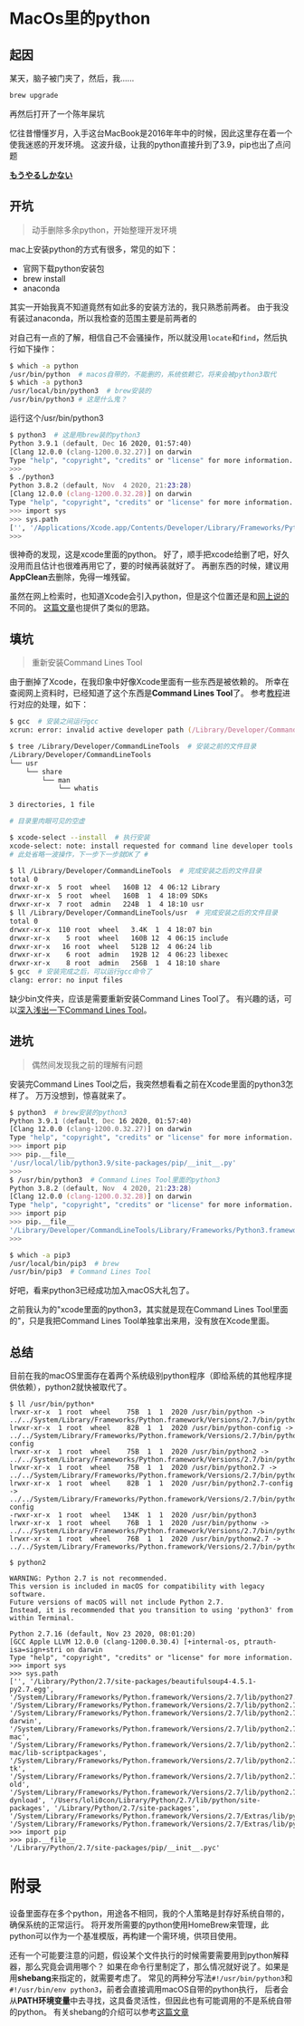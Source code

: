 # MacOs里的python

## 起因
某天，脑子被门夹了，然后，我......  
```zsh
brew upgrade
```
再然后打开了一个陈年屎坑

忆往昔懵懂岁月，入手这台MacBook是2016年年中的时候，因此这里存在着一个使我迷惑的开发环境。
这波升级，让我的python直接升到了3.9，pip也出了点问题

[**もうやるしかない**](https://fanyi.baidu.com/#jp/zh/%E3%82%82%E3%81%86%E3%82%84%E3%82%8B%E3%81%97%E3%81%8B%E3%81%AA%E3%81%84)

## 开坑
> 动手删除多余python，开始整理开发环境

mac上安装python的方式有很多，常见的如下：
* 官网下载python安装包
* brew install
* anaconda

其实一开始我真不知道竟然有如此多的安装方法的，我只熟悉前两者。
由于我没有装过anaconda，所以我检查的范围主要是前两者的

对自己有一点的了解，相信自己不会骚操作，所以就没用```locate```和```find```，然后执行如下操作：
```zsh
$ which -a python
/usr/bin/python  # macos自带的，不能删的，系统依赖它，将来会被python3取代
$ which -a python3
/usr/local/bin/python3  # brew安装的
/usr/bin/python3 # 这是什么鬼？
```
运行这个/usr/bin/python3
```zsh
$ python3  # 这是用brew装的python3
Python 3.9.1 (default, Dec 16 2020, 01:57:40)
[Clang 12.0.0 (clang-1200.0.32.27)] on darwin
Type "help", "copyright", "credits" or "license" for more information.
>>>
$ ./python3
Python 3.8.2 (default, Nov  4 2020, 21:23:28)
[Clang 12.0.0 (clang-1200.0.32.28)] on darwin
Type "help", "copyright", "credits" or "license" for more information.
>>> import sys
>>> sys.path
['', '/Applications/Xcode.app/Contents/Developer/Library/Frameworks/Python3.framework/Versions/3.8/lib/python38.zip', '/Applications/Xcode.app/Contents/Developer/Library/Frameworks/Python3.framework/Versions/3.8/lib/python3.8', '/Applications/Xcode.app/Contents/Developer/Library/Frameworks/Python3.framework/Versions/3.8/lib/python3.8/lib-dynload', '/Applications/Xcode.app/Contents/Developer/Library/Frameworks/Python3.framework/Versions/3.8/lib/python3.8/site-packages']
>>>
```
很神奇的发现，这是xcode里面的python。
好了，顺手把xcode给删了吧，好久没用而且估计也很难再用它了，要的时候再装就好了。
再删东西的时候，建议用**AppClean**去删除，免得一堆残留。

虽然在网上检索时，也知道Xcode会引入python，但是这个位置还是和[网上说的][1]不同的。
[这篇文章][2]也提供了类似的思路。

## 填坑
>重新安装Command Lines Tool

由于删掉了Xcode，在我印象中好像Xcode里面有一些东西是被依赖的。
所幸在查阅网上资料时，已经知道了这个东西是**Command Lines Tool**了。
参考[教程][3]进行对应的处理，如下：
```zsh
$ gcc  # 安装之间运行gcc
xcrun: error: invalid active developer path (/Library/Developer/CommandLineTools), missing xcrun at: /Library/Developer/CommandLineTools/usr/bin/xcrun

$ tree /Library/Developer/CommandLineTools  # 安装之前的文件目录
/Library/Developer/CommandLineTools
└── usr
    └── share
        └── man
            └── whatis

3 directories, 1 file

# 目录里肉眼可见的空虚

$ xcode-select --install  # 执行安装
xcode-select: note: install requested for command line developer tools
# 此处省略一波操作，下一步下一步就OK了 #

$ ll /Library/Developer/CommandLineTools  # 完成安装之后的文件目录
total 0
drwxr-xr-x  5 root  wheel   160B 12  4 06:12 Library
drwxr-xr-x  5 root  wheel   160B  1  4 18:09 SDKs
drwxr-xr-x  7 root  admin   224B  1  4 18:10 usr
$ ll /Library/Developer/CommandLineTools/usr  # 完成安装之后的文件目录
total 0
drwxr-xr-x  110 root  wheel   3.4K  1  4 18:07 bin
drwxr-xr-x    5 root  wheel   160B 12  4 06:15 include
drwxr-xr-x   16 root  wheel   512B 12  4 06:24 lib
drwxr-xr-x    6 root  admin   192B 12  4 06:23 libexec
drwxr-xr-x    8 root  admin   256B  1  4 18:10 share
$ gcc  # 安装完成之后，可以运行gcc命令了
clang: error: no input files
```
缺少bin文件夹，应该是需要重新安装Command Lines Tool了。
有兴趣的话，可以[深入浅出一下Command Lines Tool][4]。


## 进坑
> 偶然间发现我之前的理解有问题

安装完Command Lines Tool之后，我突然想看看之前在Xcode里面的python3怎样了。
万万没想到，惊喜就来了。
```zsh
$ python3  # brew安装的python3
Python 3.9.1 (default, Dec 16 2020, 01:57:40)
[Clang 12.0.0 (clang-1200.0.32.27)] on darwin
Type "help", "copyright", "credits" or "license" for more information.
>>> import pip
>>> pip.__file__
'/usr/local/lib/python3.9/site-packages/pip/__init__.py'
>>>
$ /usr/bin/python3  # Command Lines Tool里面的python3
Python 3.8.2 (default, Nov  4 2020, 21:23:28)
[Clang 12.0.0 (clang-1200.0.32.28)] on darwin
Type "help", "copyright", "credits" or "license" for more information.
>>> import pip
>>> pip.__file__
'/Library/Developer/CommandLineTools/Library/Frameworks/Python3.framework/Versions/3.8/lib/python3.8/site-packages/pip/__init__.py'
>>>

$ which -a pip3
/usr/local/bin/pip3  # brew
/usr/bin/pip3  # Command Lines Tool
```
好吧，看来python3已经成功加入macOS大礼包了。

之前我认为的"xcode里面的python3，其实就是现在Command Lines Tool里面的"，只是我把Command Lines Tool单独拿出来用，没有放在Xcode里面。

## 总结
目前在我的macOS里面存在着两个系统级别python程序（即给系统的其他程序提供依赖），python2就快被取代了。
```shell
$ ll /usr/bin/python*
lrwxr-xr-x  1 root  wheel    75B  1  1  2020 /usr/bin/python -> ../../System/Library/Frameworks/Python.framework/Versions/2.7/bin/python2.7
lrwxr-xr-x  1 root  wheel    82B  1  1  2020 /usr/bin/python-config -> ../../System/Library/Frameworks/Python.framework/Versions/2.7/bin/python2.7-config
lrwxr-xr-x  1 root  wheel    75B  1  1  2020 /usr/bin/python2 -> ../../System/Library/Frameworks/Python.framework/Versions/2.7/bin/python2.7
lrwxr-xr-x  1 root  wheel    75B  1  1  2020 /usr/bin/python2.7 -> ../../System/Library/Frameworks/Python.framework/Versions/2.7/bin/python2.7
lrwxr-xr-x  1 root  wheel    82B  1  1  2020 /usr/bin/python2.7-config -> ../../System/Library/Frameworks/Python.framework/Versions/2.7/bin/python2.7-config
-rwxr-xr-x  1 root  wheel   134K  1  1  2020 /usr/bin/python3
lrwxr-xr-x  1 root  wheel    76B  1  1  2020 /usr/bin/pythonw -> ../../System/Library/Frameworks/Python.framework/Versions/2.7/bin/pythonw2.7
lrwxr-xr-x  1 root  wheel    76B  1  1  2020 /usr/bin/pythonw2.7 -> ../../System/Library/Frameworks/Python.framework/Versions/2.7/bin/pythonw2.7

$ python2

WARNING: Python 2.7 is not recommended.
This version is included in macOS for compatibility with legacy software.
Future versions of macOS will not include Python 2.7.
Instead, it is recommended that you transition to using 'python3' from within Terminal.

Python 2.7.16 (default, Nov 23 2020, 08:01:20)
[GCC Apple LLVM 12.0.0 (clang-1200.0.30.4) [+internal-os, ptrauth-isa=sign+stri on darwin
Type "help", "copyright", "credits" or "license" for more information.
>>> import sys
>>> sys.path
['', '/Library/Python/2.7/site-packages/beautifulsoup4-4.5.1-py2.7.egg', '/System/Library/Frameworks/Python.framework/Versions/2.7/lib/python27.zip', '/System/Library/Frameworks/Python.framework/Versions/2.7/lib/python2.7', '/System/Library/Frameworks/Python.framework/Versions/2.7/lib/python2.7/plat-darwin', '/System/Library/Frameworks/Python.framework/Versions/2.7/lib/python2.7/plat-mac', '/System/Library/Frameworks/Python.framework/Versions/2.7/lib/python2.7/plat-mac/lib-scriptpackages', '/System/Library/Frameworks/Python.framework/Versions/2.7/lib/python2.7/lib-tk', '/System/Library/Frameworks/Python.framework/Versions/2.7/lib/python2.7/lib-old', '/System/Library/Frameworks/Python.framework/Versions/2.7/lib/python2.7/lib-dynload', '/Users/loli0con/Library/Python/2.7/lib/python/site-packages', '/Library/Python/2.7/site-packages', '/System/Library/Frameworks/Python.framework/Versions/2.7/Extras/lib/python', '/System/Library/Frameworks/Python.framework/Versions/2.7/Extras/lib/python/PyObjC']
>>> import pip
>>> pip.__file__
'/Library/Python/2.7/site-packages/pip/__init__.pyc'
```

# 附录
设备里面存在多个python，用途各不相同，我的个人策略是封存好系统自带的，确保系统的正常运行。
将开发所需要的python使用HomeBrew来管理，此python可以作为一个基准模版，再构建一个需环境，供项目使用。

还有一个可能要注意的问题，假设某个文件执行的时候需要需要用到python解释器，那么究竟会调用哪个？
如果在命令行里制定了，那么情况就好说了。如果是用**shebang**来指定的，就需要考虑了。
常见的两种分写法```#!/usr/bin/python3```和```#!/usr/bin/env python3```，前者会直接调用macOS自带的python执行，
后者会从**PATH环境变量**中去寻找，这具备灵活性，但因此也有可能调用的不是系统自带的python。
有关shebang的介绍可以参考[这篇文章][5]

[1]: https://segmentfault.com/q/1010000022576249
[2]: https://www.cnblogs.com/jing99/p/13963048.html
[3]: https://segmentfault.com/a/1190000018045211
[4]: https://juejin.cn/post/6844904052271087624
[5]: https://www.jianshu.com/p/400c612381dd